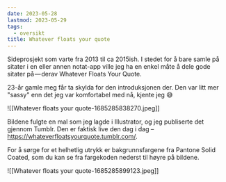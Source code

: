 ```yaml
---
date: 2023-05-28
lastmod: 2023-05-29
tags:
  - oversikt
title: Whatever floats your quote
---
```

Sideprosjekt som varte fra 2013 til ca 2015ish. I stedet for å bare samle på sitater i en eller annen notat-app ville jeg ha en enkel måte å dele gode sitater på — derav Whatever Floats Your Quote.

23-år gamle meg får ta skylda for den introduksjonen der. Den var litt mer "sassy" enn det jeg var komfortabel med nå, kjente jeg 😅

![[Whatever floats your quote-1685285838270.jpeg]]

Bildene fulgte en mal som jeg lagde i Illustrator, og jeg publiserte det gjennom Tumblr. Den er faktisk live den dag i dag – https://whateverfloatsyourquote.tumblr.com/.

For å sørge for et helhetlig utrykk er bakgrunnsfargene fra Pantone Solid Coated, som du kan se fra fargekoden nederst til høyre på bildene.

![[Whatever floats your quote-1685285899123.jpeg]]
